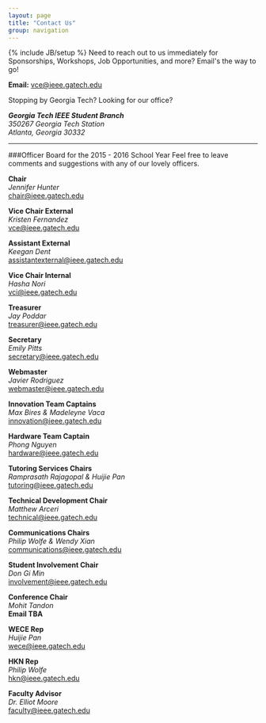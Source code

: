 ```yaml
---
layout: page
title: "Contact Us"
group: navigation
---
```

{% include JB/setup %}
Need to reach out to us immediately for Sponsorships, Workshops, Job Opportunities, and more? Email's the way to go!

__Email:__ <vce@ieee.gatech.edu>


Stopping by Georgia Tech? Looking for our office?

<address>
  <strong>Georgia Tech IEEE Student Branch</strong><br>
  350267 Georgia Tech Station<br>
  Atlanta, Georgia 30332<br>
</address>

<hr/>
###Officer Board for the 2015 - 2016 School Year
Feel free to leave comments and suggestions with any of our lovely officers.

__Chair__ <br/>
_Jennifer Hunter_ <br/>
<chair@ieee.gatech.edu> <br/>

__Vice Chair External__ <br/>
_Kristen Fernandez_ <br/>
<vce@ieee.gatech.edu> <br/>

__Assistant External__ <br/>
_Keegan Dent_ <br/>
<assistantexternal@ieee.gatech.edu> <br/>

__Vice Chair Internal__ <br/>
_Hasha Nori_ <br/>
<vci@ieee.gatech.edu> <br/>

__Treasurer__ <br/>
_Jay Poddar_ <br/>
<treasurer@ieee.gatech.edu> <br/>

__Secretary__ <br/>
_Emily Pitts_ <br/>
<secretary@ieee.gatech.edu> <br/>

__Webmaster__ <br/>
_Javier Rodriguez_ <br/>
<webmaster@ieee.gatech.edu> <br/>

__Innovation Team Captains__ <br/>
_Max Bires & Madeleyne Vaca_ <br/>
<innovation@ieee.gatech.edu> <br/>

__Hardware Team Captain__ <br/>
_Phong Nguyen_ <br/>
<hardware@ieee.gatech.edu> <br/>

__Tutoring Services Chairs__ <br/>
_Ramprasath Rajagopal & Huijie Pan_ <br/>
<tutoring@ieee.gatech.edu> <br/>

__Technical Development Chair__ <br/>
_Matthew Arceri_ <br/>
<technical@ieee.gatech.edu> <br/>

__Communications Chairs__ <br/>
_Philip Wolfe & Wendy Xian_ <br/>
<communications@ieee.gatech.edu> <br/>

__Student Involvement Chair__ <br/>
_Don Gi Min_ <br/>
<involvement@ieee.gatech.edu> <br/>

__Conference Chair__ <br/>
_Mohit Tandon_ <br/>
__Email TBA__ <br/>

__WECE Rep__ <br/>
_Huijie Pan_ <br/>
<wece@ieee.gatech.edu> <br/>

__HKN Rep__ <br/>
_Philip Wolfe_ <br/>
<hkn@ieee.gatech.edu> <br/>

<!-- 
__CCNA Instructor__ <br/>
_Yuqing Peng_ <br/>
<ccna@ieee.gatech.edu> <br/>
-->

__Faculty Advisor__ <br/>
_Dr. Elliot Moore_ <br/>
<faculty@ieee.gatech.edu> <br/>

